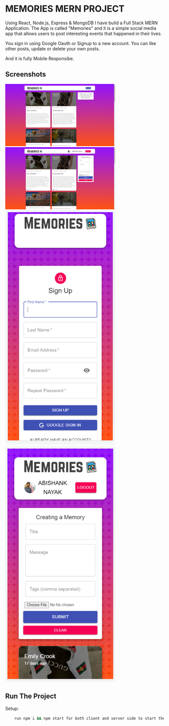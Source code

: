 
# MEMORIES MERN PROJECT
Using React, Node.js, Express & MongoDB I have build a Full Stack MERN Application. The App is called "Memories" and it is a simple social media app that allows users to post interesting events that happened in their lives.

You sign in using Google Oauth or Signup to a new account. You can like other posts, update or delete your own posts.


And it is fully Mobile Responsibe.




## Screenshots

<img src="./screenshots/Screenshot1.png" width="350px">

<img src="./screenshots/Screenshot2.png" width="350px">

<img src="./screenshots/Screenshot3.png" width="350px">

<img src="./screenshots/Screenshot4.png" width="350px">



## Run The Project

Setup:

```bash
    run npm i && npm start for both client and server side to start the app
```
